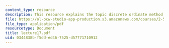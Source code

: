 ```yaml
---
content_type: resource
description: This resource explains the topic discrete ordinate method.
file: https://ol-ocw-studio-app-production.s3.amazonaws.com/courses/2-58j-radiative-transfer-spring-2006/0344838bf5dded467525d57771710912_lecture17.pdf
file_type: application/pdf
resourcetype: Document
title: lecture17.pdf
uid: 0344838b-f5dd-ed46-7525-d57771710912
---
```


